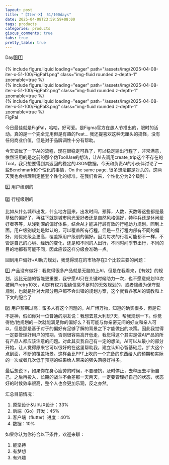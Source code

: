 ```yaml
---
layout: post
title: "【Iter-X】 51/100days"
date: 2025-04-08T23:59:59+08:00
tags: products
categories: products
giscus_comments: true
tabs: true
pretty_table: true
---
```


Day5️⃣1️⃣

<div class="row mt-3">
    <div class="col-sm mt-0 mb-0">
        {% include figure.liquid loading="eager" path="/assets/img/2025-04-08-iter-x-51-100/FigPal1.png" class="img-fluid rounded z-depth-1" zoomable=true %}
    </div>
    <div class="col-sm mt-0 mb-0">
        {% include figure.liquid loading="eager" path="/assets/img/2025-04-08-iter-x-51-100/FigPal2.png" class="img-fluid rounded z-depth-1" zoomable=true %}
    </div>
    <div class="col-sm mt-0 mb-0">
        {% include figure.liquid loading="eager" path="/assets/img/2025-04-08-iter-x-51-100/FigPal3.png" class="img-fluid rounded z-depth-1" zoomable=true %}
    </div>
</div>
<div class="caption mt-0">
    FigPal
</div>

今日最佳就是FigPal，哈哈，好可爱。是Figma官方在愚人节推出的，限时的活动。真的是一个完全无用但是有趣的Feat… 我还提喜欢这种无厘头的搞怪，没有任何商业价值，但是对于品牌调性十分有帮助。

今天调优了一下AI的流程，现在很稳定可靠了，可以稳定输出行程了，非常满意，依然沿用的是之前的那个伪ToolUse的想法，让AI去调用create_trip这个不存在的Tool，我只想要得到其返回的稳定的JSON数据。今天和负责AI的小伙伴讨论了一些Benchmark和个性化的事情，On the same page. 很多想法都是对头的，这两天我也会梳理制定整套个性化的标准，在我们看来，个性化分为2个级别：

1️⃣ 用户级别的

2️⃣ 行程级别的

比如从什么城市出发，什么地方回来，出发时间，预算，人数，天数等这些都是最基础的偏好了，再往下就是城市风光爱好者还是自然风格偏好，特种兵还是休闲爱好者等等，从浅到深的偏好体系，结合AI才能进行最有效的行程助力规划。回到上面，用户级别规划是默认的，可以覆盖所有行程，但是一旦行程内部有不同的偏好，则优先级会更高，覆盖掉用户级别的偏好。因为每次的行程可能都不一样，不管是自己的心境、经历的变化，还是和不同的人出行，不同时间季节出行，不同的目的地都有可能不同，因此应该这样分级会准确一点。

回到用户偏好+AI助力规划，我觉得现在的市场存在2个比较主要的问题：

1️⃣ 产品没有做好：我觉得很多产品就是无脑的上AI，但是在我看来，【有效】的规划，远比无脑的智能更重要，我宁愿AI只在关键时候助力一次，也不愿意规划10次被用户retry10次，AI是有权力拒绝信息不足时的无效规划的，或者降级为保守型规划，也就是针对大部分用户都不会出错的规划方案，这个就看各家AI的调教和上下文的配合了

2️⃣ 用户预期过高：蛮多人有这个问题的，AI广博万物，知道的确实很多，但是它不是神，假如你对一位普通的朋友说：我想去意大利玩7天，帮我规划一下。你觉得他/她规划的一次就能满足你的偏好么？有可能与你亲密无间的好友和亲人可以，但是那是基于对于的偏好有足够了解的背景之下才能做出的决策。因此我觉得一定要管理好用户的预期，否则很容易高开低走，我觉得这个其实是做AI产品的所有产品人都应该注意的问题。对此其实我自己有一定的想法，AI可以从最小的部分开始，让人觉得原来它可以很好的在这里帮助我，建立认知心智基础后，扩大这个点到面，不断的覆盖场景。这样会比PPT上吹的一个完备的东西给人的预期和实际的一次或者几次低于预期的结果给人带来的强失落感好得多。

最后想说下，如果你在身心疲劳的时候，不要硬抗，及时停止，去释压去平衡自己，之后再投入，长期的战斗不会差那一天两天，一定要管理好自己的状态，状态好的时候效率很高，整个人也会更加乐观，反之亦然。

汇总目前情况：

1. 原型设计&UI/UX设计：33%
2. 后端（Go）开发：45%
3. 客户端（flutter）进度：40%
4. 数据：10%

如果你认为你符合以下条件，欢迎来聊：

1. 能坚持
2. 有梦想
3. 有兴趣
